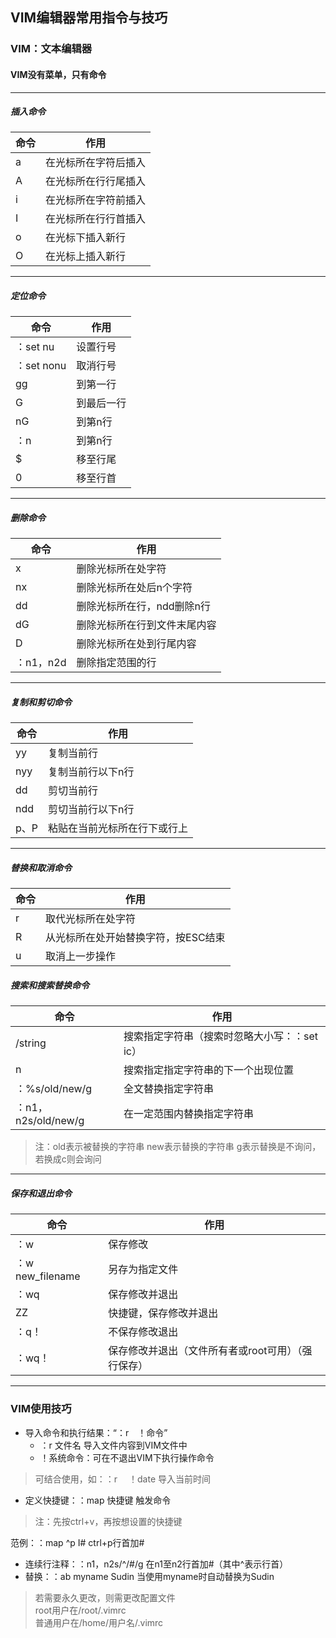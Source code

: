 ## VIM编辑器常用指令与技巧<br>
### VIM：文本编辑器<br>
#### VIM没有菜单，只有命令<br>
***
##### 插入命令<br>
命令 | 作用<br>
-|-
a | 在光标所在字符后插入
A | 在光标所在行行尾插入
i | 在光标所在字符前插入
I | 在光标所在行行首插入
o | 在光标下插入新行
O | 在光标上插入新行
***
##### 定位命令<br>
命令 | 作用
-|-
：set nu | 设置行号
：set nonu | 取消行号
gg | 到第一行
G | 到最后一行
nG | 到第n行
：n | 到第n行
$ | 移至行尾
0 | 移至行首
***
##### 删除命令<br>
命令 | 作用
-|-
x | 删除光标所在处字符
nx | 删除光标所在处后n个字符
dd | 删除光标所在行，ndd删除n行
dG | 删除光标所在行到文件末尾内容
D | 删除光标所在处到行尾内容
：n1，n2d | 删除指定范围的行
***
##### 复制和剪切命令<br>
命令 | 作用
-|-
yy | 复制当前行
nyy | 复制当前行以下n行
dd | 剪切当前行
ndd | 剪切当前行以下n行
p、P | 粘贴在当前光标所在行下或行上
***
##### 替换和取消命令<br>
命令 | 作用
-|-
r | 取代光标所在处字符
R | 从光标所在处开始替换字符，按ESC结束
u | 取消上一步操作
##### 搜索和搜索替换命令<br>
命令 | 作用
-|-
/string | 搜索指定字符串（搜索时忽略大小写：：set ic）
n | 搜索指定指定字符串的下一个出现位置
：%s/old/new/g | 全文替换指定字符串
：n1，n2s/old/new/g | 在一定范围内替换指定字符串
>注：old表示被替换的字符串
new表示替换的字符串
g表示替换是不询问，若换成c则会询问
***
##### 保存和退出命令<br>
命令 | 作用
-|-
：w | 保存修改
：w new_filename | 另存为指定文件
：wq | 保存修改并退出
ZZ | 快捷键，保存修改并退出
：q！ | 不保存修改退出
：wq！ | 保存修改并退出（文件所有者或root可用）（强行保存）
***
### VIM使用技巧<br>
* 导入命令和执行结果：“：r&emsp;！命令”<br>
  *  ：r 文件名 导入文件内容到VIM文件中<br>
  *  ！系统命令：可在不退出VIM下执行操作命令<br>
>可结合使用，如：：r&emsp; ！date 导入当前时间<br>
* 定义快捷键：：map 快捷键 触发命令<br>
>注：先按ctrl+v，再按想设置的快捷键<br>

范例：：map ^p I#<ESC> ctrl+p行首加#<br>
* 连续行注释：：n1，n2s/^/#/g 在n1至n2行首加#（其中^表示行首）<br>
* 替换：：ab myname Sudin 当使用myname时自动替换为Sudin<br>
>若需要永久更改，则需更改配置文件<br>
root用户在/root/.vimrc<br>
普通用户在/home/用户名/.vimrc<br>